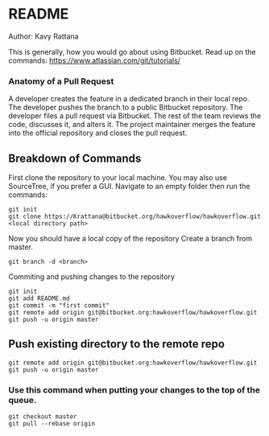# README #
Author: Kavy Rattana

This is generally, how you would go about using Bitbucket. Read up on the commands:
https://www.atlassian.com/git/tutorials/

### Anatomy of a Pull Request ###
A developer creates the feature in a dedicated branch in their local repo.
The developer pushes the branch to a public Bitbucket repository.
The developer files a pull request via Bitbucket.
The rest of the team reviews the code, discusses it, and alters it.
The project maintainer merges the feature into the official repository and closes the pull request.

## Breakdown of Commands ###
First clone the repository to your local machine.
You may also use SourceTree, if you prefer a GUI.
Navigate to an empty folder then run the commands:
```
git init
git clone https://Krattana@bitbucket.org/hawkoverflow/hawkoverflow.git <local directory path>
```
Now you should have a local copy of the repository
Create a branch from master.

```
git branch -d <branch>
```
Commiting and pushing changes to the repository
```
git init
git add README.md
git commit -m "first commit"
git remote add origin git@bitbucket.org:hawkoverflow/hawkoverflow.git
git push -u origin master
```

## Push existing directory to the remote repo ###
```
git remote add origin git@bitbucket.org:hawkoverflow/hawkoverflow.git
git push -u origin master
```
### Use this command when putting your changes to the top of the queue. ###
```
git checkout master
git pull --rebase origin

